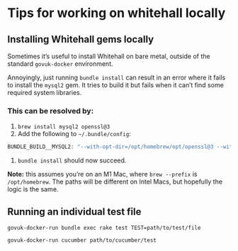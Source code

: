 # Tips for working on whitehall locally

## Installing Whitehall gems locally

Sometimes it’s useful to install Whitehall on bare metal, outside of the standard `govuk-docker` environment.

Annoyingly, just running `bundle install` can result in an error where it fails to install the `mysql2` gem. It tries to build it but fails when it can’t find some required system libraries.

### This can be resolved by:

1. `brew install mysql2 openssl@3`
2. Add the following to `~/.bundle/config`:

```jsx
BUNDLE_BUILD__MYSQL2: "--with-opt-dir=/opt/homebrew/opt/openssl@3 --with-ldflags=-L/opt/homebrew/Cellar/zstd/1.5.2/lib"
```

1. `bundle install` should now succeed.

**Note:** this assumes you’re on an M1 Mac, where `brew --prefix` is `/opt/homebrew`. The paths will be different on Intel Macs, but hopefully the logic is the same.

## Running an individual test file

```
govuk-docker-run bundle exec rake test TEST=path/to/test/file
```

```
govuk-docker-run cucumber path/to/cucumber/test
```

